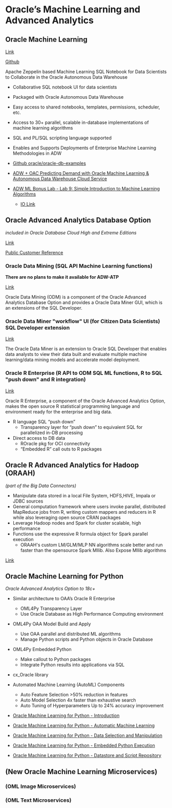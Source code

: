 # Oracle’s Machine Learning and Advanced Analytics

## Oracle Machine Learning

[Link](https://www.oracle.com/technetwork/database/options/oml/overview/index.html)

[Github](https://github.com/saschahsp/guides_workshops/tree/master/ADW_ML)

Apache Zeppelin based Machine Learning SQL Notebook for Data Scientists to Collaborate in the Oracle Autonomous Data Warehouse

* Collaborative SQL notebook UI for data scientists  
* Packaged with Oracle Autonomous Data Warehouse
* Easy access to shared notebooks, templates, permissions, scheduler, etc.
* Access to 30+ parallel, scalable in-database implementations of machine learning algorithms
* SQL and PL/SQL scripting language supported
* Enables and Supports Deployments of Enterprise Machine Learning Methodologies in ADW

* [Github oracle/oracle-db-examples](https://github.com/oracle/oracle-db-examples/tree/master/machine-learning) 
* [ADW + OAC Predicting Demand with Oracle Machine Learning & Autonomous Data Warehouse Cloud Service](https://github.com/oracle/learning-library/tree/master/workshops/bike-share-prediction)
* [ADW ML Bonus Lab - Lab 9: Simple Introduction to Machine Learning Algorithms](https://github.com/oracle/learning-library/blob/master/workshops/journey4-adwc/LabGuide9.md)
     * [IO Link](https://oracle.github.io/learning-library/workshops/bike-share-prediction/?page=README.md)

## Oracle Advanced Analytics Database Option 

_included in Oracle Database Cloud High and Extreme Editions_

[Link](https://www.oracle.com/technetwork/database/options/advanced-analytics/overview/index.html)

[Public Customer Reference](https://www.oracle.com/technetwork/database/options/advanced-analytics/odm/odm-customers-086483.html)

### Oracle Data Mining (SQL API Machine Learning functions)

**There are no plans to make it available for ADW-ATP**

[Link](https://www.oracle.com/technetwork/database/options/advanced-analytics/odm/overview/index.html)

Oracle Data Mining (ODM) is a component of the Oracle Advanced Analytics Database Option and provides a Oracle Data Miner GUI, which is an extensions of the SQL Developer.

### Oracle Data Miner "workflow" UI (for Citizen Data Scientists) SQL Developer extension

[Link](https://www.oracle.com/technetwork/database/options/advanced-analytics/odm/dataminerworkflow-168677.html)

The Oracle Data Miner is an extension to Oracle SQL Developer that enables data analysts to view their data built and evaluate multiple machine learning/data mining models and accelerate model deployment.

### Oracle R Enterprise (R API to ODM SQL ML functions, R to SQL "push down" and R integration)

[Link](https://www.oracle.com/technetwork/database/database-technologies/r/r-enterprise/overview/index.html)

Oracle R Enterprise, a component of the Oracle Advanced Analytics Option, makes the open source R statistical programming language and environment ready for the enterprise and big data.

* R language SQL “push down”
    * Transparency layer for “push down” to equivalent SQL for parallelized in-DB processing
* Direct access to DB data
    * ROracle pkg for OCI connectivity
    * “Embedded R” call outs to R packages

## Oracle R Advanced Analytics for Hadoop (ORAAH) 

_(part of the Big Data Connectors)_

* Manipulate data stored in a local File System, HDFS,HIVE, Impala or JDBC sources
* General computation framework where users invoke parallel, distributed MapReduce jobs from R, writing custom mappers and reducers in R while also leveraging open source CRAN packages
* Leverage Hadoop nodes and Spark for cluster scalable, high performance
* Functions use the expressive R formula object for Spark parallel execution
    * ORAAH's custom LM/GLM/MLP NN algorithms scale better and run faster than the opensource Spark Mllib. Also Expose Mllib algorithms

[Link](http://www.oracle.com/technetwork/database/database-technologies/bdc/r-advanalytics-for-hadoop/overview/index.html)

## Oracle Machine Learning for Python

_Oracle Advanced Analytics Option to 18c+_

* Similar architecture to OAA’s Oracle R Enterprise
    * OML4Py Transparency Layer
    * Use Oracle Database as High Performance Computing environment
* OML4Py OAA Model Build and Apply
    * Use OAA parallel and distributed ML algorithms
    * Manage Python scripts and Python objects in Oracle Database
* OML4Py Embedded Python
    * Make callout to Python packages
    * Integrate Python results into applications via SQL
* cx_Oracle library

* Automated Machine Learning (AutoML) Components
    * Auto Feature Selection >50% reduction in features
    * Auto Model Selection 4x faster than exhaustive search
    * Auto Tuning of Hyperparameters Up to 24% accuracy improvement

* [Oracle Machine Learning for Python - Introduction](https://stbeehive.oracle.com/content/dav/st/Oracle%20Machine%20Learning%20&%20Advanced%20Analytics%20PM%20Workspace/Public%20Documents/OML4Py/1%20-%20OML4Py%20Introduction.html)
* [Oracle Machine Learning for Python - Automatic Machine Learning](https://stbeehive.oracle.com/content/dav/st/Oracle%20Machine%20Learning%20&%20Advanced%20Analytics%20PM%20Workspace/Public%20Documents/OML4Py/5%20-%20OML4Py%20Automatic%20Machine%20Learning.html)
* [Oracle Machine Learning for Python - Data Selection and Manipulation](https://stbeehive.oracle.com/content/dav/st/Oracle%20Machine%20Learning%20&%20Advanced%20Analytics%20PM%20Workspace/Public%20Documents/OML4Py/2%20-%20OML4Py%20Data%20Selection%20and%20Manipulation.html)
* [Oracle Machine Learning for Python - Embedded Python Execution](https://stbeehive.oracle.com/content/dav/st/Oracle%20Machine%20Learning%20&%20Advanced%20Analytics%20PM%20Workspace/Public%20Documents/OML4Py/4%20-%20OML4Py%20Embedded%20Python%20Execution.html)

* [Oracle Machine Learning for Python - Datastore and Script Repository](https://stbeehive.oracle.com/content/dav/st/Oracle%20Machine%20Learning%20&%20Advanced%20Analytics%20PM%20Workspace/Public%20Documents/OML4Py/3%20-%20OML4Py%20Datastore%20and%20Script%20Repository.html)


## (New Oracle Machine Learning Microservices)
### (OML Image Microservices)
### (OML Text Microservices)